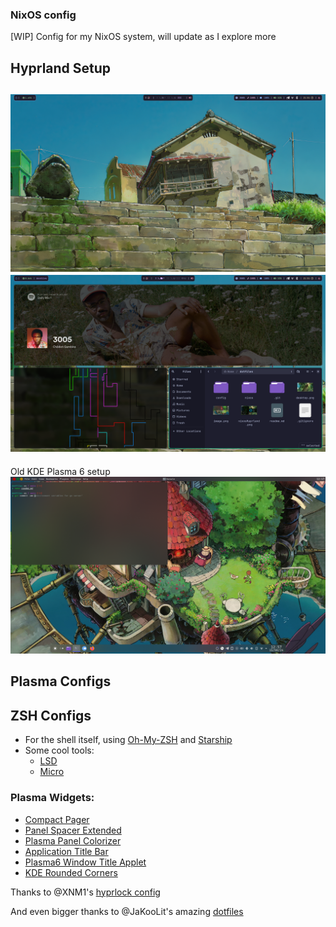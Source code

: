 ### NixOS config
[WIP] Config for my NixOS system, will update as I explore more


Hyprland Setup
---
![NixOS Desktop](Desktop.png)
![Tiling](NixOS.png)
---
Old KDE Plasma 6 setup
![Desktop Look](image.png)

## Plasma Configs

## ZSH Configs
- For the shell itself, using [Oh-My-ZSH](https://github.com/ohmyzsh/ohmyzsh) and [Starship](https://github.com/starship/starship)
- Some cool tools:
	- [LSD](https://github.com/lsd-rs/lsd)
	- [Micro](https://github.com/zyedidia/micro)


### Plasma Widgets: 
- [Compact Pager](https://github.com/dhruv8sh/plasma6-desktop-indicator)
- [Panel Spacer Extended](https://github.com/luisbocanegra/plasma-panel-spacer-extended)
- [Plasma Panel Colorizer](https://github.com/luisbocanegra/plasma-panel-colorizer)
- [Application Title Bar](https://github.com/antroids/application-title-bar)
- [Plasma6 Window Title Applet](https://github.com/dhruv8sh/plasma6-window-title-applet)
- [KDE Rounded Corners](https://github.com/matinlotfali/KDE-Rounded-Corners)

Thanks to @XNM1's [hyprlock config](https://github.com/XNM1/linux-nixos-hyprland-config-dotfiles/)

And even bigger thanks to @JaKooLit's amazing [dotfiles](https://github.com/JaKooLit/Hyprland-Dots/)
